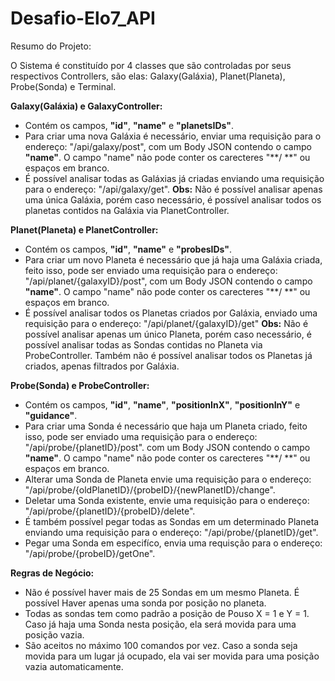 # Desafio-Elo7_API

Resumo do Projeto:

O Sistema é constituído por 4 classes que são controladas por seus respectivos Controllers, são elas: 
Galaxy(Galáxia), Planet(Planeta), Probe(Sonda) e Terminal.

**Galaxy(Galáxia) e GalaxyController:**
- Contém os campos, **"id"**, **"name"** e **"planetsIDs"**.
- Para criar uma nova Galáxia é necessário, enviar uma requisição para o endereço: "/api/galaxy/post", com um Body JSON contendo o campo **"name"**.
  O campo "name" não pode conter os carecteres "**/ \**" ou espaços em branco.
- É possível analisar todas as Galáxias já criadas enviando uma requisição para o endereço: "/api/galaxy/get".
  **Obs:** Não é possível analisar apenas uma única Galáxia, porém caso necessário, é possível analisar todos os planetas contidos na Galáxia via PlanetController.

**Planet(Planeta) e PlanetController:**
- Contém os campos, **"id"**, **"name"** e **"probesIDs"**.
- Para criar um novo Planeta é necessário que já haja uma Galáxia criada, feito isso, pode ser enviado uma requisição para o endereço: "/api/planet/{galaxyID}/post", com um Body JSON contendo o campo **"name"**.
  O campo "name" não pode conter os carecteres "**/ \**" ou espaços em branco.
- É possível analisar todos os Planetas criados por Galáxia, enviado uma requisição para o endereço: "/api/planet/{galaxyID}/get"
  **Obs:** Não é possível analisar apenas um único Planeta, porém caso necessário, é possível analisar todas as Sondas contidas no Planeta via ProbeController.
           Também não é possível analisar todos os Planetas já criados, apenas filtrados por Galáxia.

**Probe(Sonda) e ProbeController:**
- Contém os campos, **"id"**, **"name"**, **"positionInX"**, **"positionInY"** e **"guidance"**.
- Para criar uma Sonda é necessário que haja um Planeta criado, feito isso, pode ser enviado uma requisição para o endereço: "/api/probe/{planetID}/post". com um Body JSON contendo o campo **"name"**.
  O campo "name" não pode conter os carecteres "**/ \**" ou espaços em branco.
- Alterar uma Sonda de Planeta envie uma requisição para o endereço: "/api/probe/{oldPlanetID}/{probeID}/{newPlanetID}/change".
- Deletar uma Sonda existente, envie uma requisição para o endereço: "/api/probe/{planetID}/{probeID}/delete".
- É também possível pegar todas as Sondas em um determinado Planeta enviando uma requisição para o endereço: "/api/probe/{planetID}/get".
- Pegar uma Sonda em especifíco, envia uma requisção para o endereço: "/api/probe/{probeID}/getOne".

**Regras de Negócio:**

- Não é possível haver mais de 25 Sondas em um mesmo Planeta. É possível Haver apenas uma sonda por posição no planeta.
- Todas as sondas tem como padrão a posição de Pouso X = 1 e Y = 1. Caso já haja uma Sonda nesta posição, ela será movida para uma posição vazia.
- São aceitos no máximo 100 comandos por vez. Caso a sonda seja movida para um lugar já ocupado, ela vai ser movida para uma posição vazia automaticamente.
